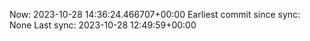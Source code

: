Now: 2023-10-28 14:36:24.466707+00:00 Earliest commit since sync: None Last sync: 2023-10-28 12:49:59+00:00
